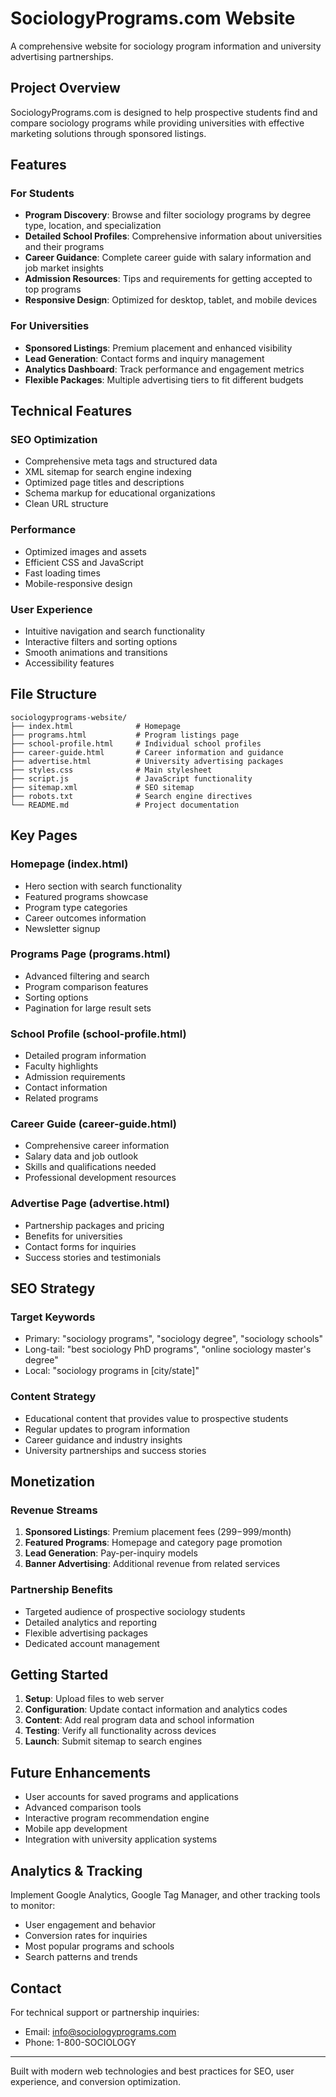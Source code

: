 # SociologyPrograms.com Website

A comprehensive website for sociology program information and university advertising partnerships.

## Project Overview

SociologyPrograms.com is designed to help prospective students find and compare sociology programs while providing universities with effective marketing solutions through sponsored listings.

## Features

### For Students
- **Program Discovery**: Browse and filter sociology programs by degree type, location, and specialization
- **Detailed School Profiles**: Comprehensive information about universities and their programs
- **Career Guidance**: Complete career guide with salary information and job market insights
- **Admission Resources**: Tips and requirements for getting accepted to top programs
- **Responsive Design**: Optimized for desktop, tablet, and mobile devices

### For Universities
- **Sponsored Listings**: Premium placement and enhanced visibility
- **Lead Generation**: Contact forms and inquiry management
- **Analytics Dashboard**: Track performance and engagement metrics
- **Flexible Packages**: Multiple advertising tiers to fit different budgets

## Technical Features

### SEO Optimization
- Comprehensive meta tags and structured data
- XML sitemap for search engine indexing
- Optimized page titles and descriptions
- Schema markup for educational organizations
- Clean URL structure

### Performance
- Optimized images and assets
- Efficient CSS and JavaScript
- Fast loading times
- Mobile-responsive design

### User Experience
- Intuitive navigation and search functionality
- Interactive filters and sorting options
- Smooth animations and transitions
- Accessibility features

## File Structure

```
sociologyprograms-website/
├── index.html              # Homepage
├── programs.html           # Program listings page
├── school-profile.html     # Individual school profiles
├── career-guide.html       # Career information and guidance
├── advertise.html          # University advertising packages
├── styles.css              # Main stylesheet
├── script.js               # JavaScript functionality
├── sitemap.xml             # SEO sitemap
├── robots.txt              # Search engine directives
└── README.md               # Project documentation
```

## Key Pages

### Homepage (index.html)
- Hero section with search functionality
- Featured programs showcase
- Program type categories
- Career outcomes information
- Newsletter signup

### Programs Page (programs.html)
- Advanced filtering and search
- Program comparison features
- Sorting options
- Pagination for large result sets

### School Profile (school-profile.html)
- Detailed program information
- Faculty highlights
- Admission requirements
- Contact information
- Related programs

### Career Guide (career-guide.html)
- Comprehensive career information
- Salary data and job outlook
- Skills and qualifications needed
- Professional development resources

### Advertise Page (advertise.html)
- Partnership packages and pricing
- Benefits for universities
- Contact forms for inquiries
- Success stories and testimonials

## SEO Strategy

### Target Keywords
- Primary: "sociology programs", "sociology degree", "sociology schools"
- Long-tail: "best sociology PhD programs", "online sociology master's degree"
- Local: "sociology programs in [city/state]"

### Content Strategy
- Educational content that provides value to prospective students
- Regular updates to program information
- Career guidance and industry insights
- University partnerships and success stories

## Monetization

### Revenue Streams
1. **Sponsored Listings**: Premium placement fees ($299-$999/month)
2. **Featured Programs**: Homepage and category page promotion
3. **Lead Generation**: Pay-per-inquiry models
4. **Banner Advertising**: Additional revenue from related services

### Partnership Benefits
- Targeted audience of prospective sociology students
- Detailed analytics and reporting
- Flexible advertising packages
- Dedicated account management

## Getting Started

1. **Setup**: Upload files to web server
2. **Configuration**: Update contact information and analytics codes
3. **Content**: Add real program data and school information
4. **Testing**: Verify all functionality across devices
5. **Launch**: Submit sitemap to search engines

## Future Enhancements

- User accounts for saved programs and applications
- Advanced comparison tools
- Interactive program recommendation engine
- Mobile app development
- Integration with university application systems

## Analytics & Tracking

Implement Google Analytics, Google Tag Manager, and other tracking tools to monitor:
- User engagement and behavior
- Conversion rates for inquiries
- Most popular programs and schools
- Search patterns and trends

## Contact

For technical support or partnership inquiries:
- Email: info@sociologyprograms.com
- Phone: 1-800-SOCIOLOGY

---

Built with modern web technologies and best practices for SEO, user experience, and conversion optimization.
